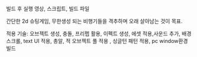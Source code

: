 빌드 후 실행 영상, 스크립트, 빌드 파일

간단한 2d 슈팅게임, 무한생성 되는 비행기들을 격추하며 오래 살아남는 것이 목표.

적용 기술: 오브젝트 생성, 충돌, 프리펩 활용, 이펙트 생성, 에셋 적용,사운드 추가, 배경 스크롤, text UI 적용, 총알, 적 오브젝트 풀 적용 , 싱글턴 패턴 적용, pc window환경 빌드
